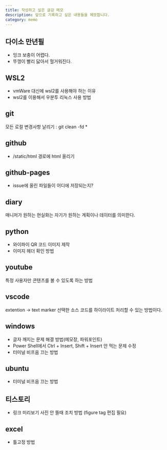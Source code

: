 ```yaml
---
title: 작성하고 싶은 글감 메모
description: 앞으로 기록하고 싶은 내용들을 메모합니다. 
category: memo
---
```



다이소 만년필
---
- 잉크 보충이 어렵다.
- 뚜껑이 빨리 닳아서 헐거워진다.


WSL2
---
- vmWare 대신에 wsl2를 사용해야 하는 이유
- wsl2를 이용해서 우분투 리눅스 사용 방법

git
---
모든 로컬 변경사항 날리기 : git clean -fd *

github
---
- /static/html 경로에 html 올리기

github-pages
---
- issue에 올린 파일들이 어디에 저장되는지?

diary
---
매니저가 원하는 현실화는 자기가 원하는 계획이나 데이터를 의미한다. 

python
---
- 와이파이 QR 코드 이미지 제작
- 이미지 헤더 확인 방법

youtube
---
특정 사용자만 콘텐츠를 볼 수 있도록 하는 방법

vscode
---
extention -> text marker
선택한 소스 코드를 하이라이트 처리할 수 있는 방법이다.

windows
---
- 글자 깨지는 문제 해결 방법(메모장, 파워포인트)
- Power Shell에서 Ctrl + Insert, Shift + Insert 안 먹는 문제 수정
- 터미널 비프음 끄는 방법

ubuntu
---
- 터미널 비프음 끄는 방법

티스토리
---
- 링크 미리보기 사진 안 뜰때 조치 방법 (figure tag 편집 필요)

excel
---
- 틀고정 방법

